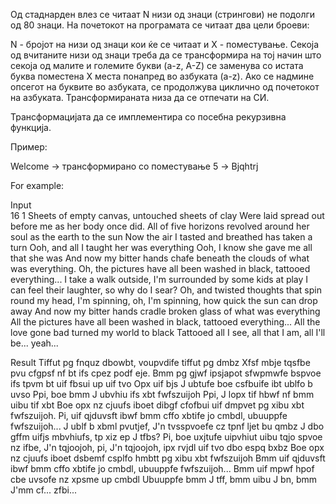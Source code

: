 Од стаднарден влез се читаат N низи од знаци (стрингови) не подолги од 80 знаци. На почетокот на програмата се читаат два цели броеви:

N - бројот на низи од знаци кои ќе се читаат и
X - поместување.
Секоја од вчитаните низи од знаци треба да се трансформира на тој начин што секоја од малите и големите букви (a-z, A-Z) се заменува со истата буква поместена X места понапред во азбуката (a-z). Ако се надмине опсегот на буквите во азбуката, се продолжува циклично од почетокот на азбуката. Трансформираната низа да се отпечати на СИ.

Трансформацијата да се имплементира со посебна рекурзивна функција.

Пример:

Welcome -> трансформирано со поместување 5 -> Bjqhtrj

For example:

Input	
16 1
Sheets of empty canvas, untouched sheets of clay
Were laid spread out before me as her body once did.
All of five horizons revolved around her soul as the earth to the sun
Now the air I tasted and breathed has taken a turn
Ooh, and all I taught her was everything
Ooh, I know she gave me all that she was
And now my bitter hands chafe beneath the clouds of what was everything.
Oh, the pictures have all been washed in black, tattooed everything...
I take a walk outside, I'm surrounded by some kids at play
I can feel their laughter, so why do I sear?
Oh, and twisted thoughts that spin round my head, I'm spinning, oh,
I'm spinning, how quick the sun can drop away
And now my bitter hands cradle broken glass of what was everything
All the pictures have all been washed in black, tattooed everything...
All the love gone bad turned my world to black
Tattooed all I see, all that I am, all I'll be... yeah...

Result
Tiffut pg fnquz dbowbt, voupvdife tiffut pg dmbz
Xfsf mbje tqsfbe pvu cfgpsf nf bt ifs cpez podf eje.
Bmm pg gjwf ipsjapot sfwpmwfe bspvoe ifs tpvm bt uif fbsui up uif tvo
Opx uif bjs J ubtufe boe csfbuife ibt ublfo b uvso
Ppi, boe bmm J ubvhiu ifs xbt fwfszuijoh
Ppi, J lopx tif hbwf nf bmm uibu tif xbt
Boe opx nz cjuufs iboet dibgf cfofbui uif dmpvet pg xibu xbt fwfszuijoh.
Pi, uif qjduvsft ibwf bmm cffo xbtife jo cmbdl, ubuuppfe fwfszuijoh...
J ublf b xbml pvutjef, J'n tvsspvoefe cz tpnf ljet bu qmbz
J dbo gffm uifjs mbvhiufs, tp xiz ep J tfbs?
Pi, boe uxjtufe uipvhiut uibu tqjo spvoe nz ifbe, J'n tqjoojoh, pi,
J'n tqjoojoh, ipx rvjdl uif tvo dbo espq bxbz
Boe opx nz cjuufs iboet dsbemf csplfo hmbtt pg xibu xbt fwfszuijoh
Bmm uif qjduvsft ibwf bmm cffo xbtife jo cmbdl, ubuuppfe fwfszuijoh...
Bmm uif mpwf hpof cbe uvsofe nz xpsme up cmbdl
Ubuuppfe bmm J tff, bmm uibu J bn, bmm J'mm cf... zfbi...